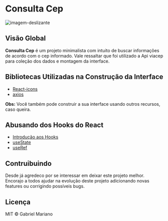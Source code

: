 # Consulta Cep 

![imagem-deslizante](https://github.com/Gabriel-Mariano/Slider/blob/master/slider.png)

## Visão Global

**Consulta Cep** é um projeto minimalista com intuito de buscar informações de acordo com o cep informado. Vale ressaltar que foi utilizado a Api viacep para coleção dos dados e montagem da interface.

## Bibliotecas Utilizadas na Construção da Interface

- [React-icons](https://react-icons.github.io/react-icons/)
- [axios](https://github.com/axios/axios)

**Obs:** Você também pode construir a sua interface usando outros recursos, caso queira.

## Abusando dos Hooks do React
- [Introdução aos Hooks](https://pt-br.reactjs.org/docs/hooks-intro.html)
- [useState](https://pt-br.reactjs.org/docs/hooks-state.html)
- [useRef](https://pt-br.reactjs.org/docs/hooks-reference.html)

## Contruibuindo
Desde já agredeco por se interessar em deixar este projeto melhor. Encorajo a todos ajudar na evolução deste projeto adicionando novas features ou corrigindo possíveis bugs. 

## Licença 
MIT © Gabriel Mariano
